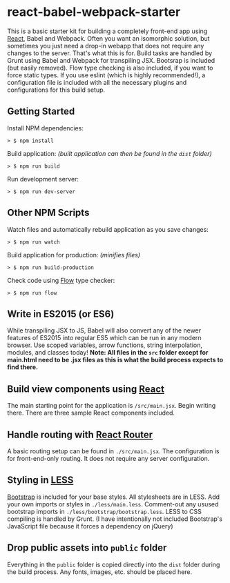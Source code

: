 # react-babel-webpack-starter
This is a basic starter kit for building a completely front-end app using [React](https://facebook.github.io/react/), Babel and Webpack. Often you want an isomorphic solution, but sometimes you just need a drop-in webapp that does not require any changes to the server. That's what this is for. Build tasks are handled by Grunt using Babel and Webpack for transpiling JSX. Bootsrap is included (but easily removed). Flow type checking is also included, if you want to force static types. If you use eslint (which is highly recommended!), a configuration file is included with all the necessary plugins and configurations for this build setup.

## Getting Started
Install NPM dependencies:
```
> $ npm install
```

Build application: *(built application can then be found in the `dist` folder)*
```
> $ npm run build
```

Run development server:
```
> $ npm run dev-server
```

## Other NPM Scripts

Watch files and automatically rebuild application as you save changes:
```
> $ npm run watch
```

Build application for production: *(minifies files)*
```
> $ npm run build-production
```

Check code using [Flow](http://flowtype.org/) type checker:
```
> $ npm run flow
```

## Write in ES2015 (or ES6)
While transpiling JSX to JS, Babel will also convert any of the newer features of ES2015 into regular ES5 which can be run in any modern browser. Use scoped variables, arrow functions, string interpolation, modules, and classes today! **Note: All files in the `src` folder except for main.html need to be .jsx files as this is what the build process expects to find there.**

## Build view components using [React](https://facebook.github.io/react/)
The main starting point for the application is `/src/main.jsx`. Begin writing there. There are three sample React components included.

## Handle routing with [React Router](https://github.com/rackt/react-router)
A basic routing setup can be found in `./src/main.jsx`. The configuration is for front-end-only routing. It does not require any server configuration.

## Styling in [LESS](http://lesscss.org/)
[Bootstrap](http://bootstrapdocs.com/v3.3.5/docs/) is included for your base styles. All stylesheets are in LESS. Add your own imports or styles in `./less/main.less`. Comment-out any usused bootstrap imports in `./less/bootstrap/bootstrap.less`. LESS to CSS compiling is handled by Grunt.
(I have intentionally not included Bootstrap's JavaScript file because it forces a dependency on jQuery)

## Drop public assets into `public` folder
Everything in the `public` folder is copied directly into the `dist` folder during the build process. Any fonts, images, etc. should be placed here.
